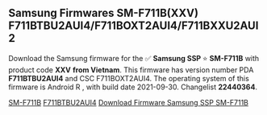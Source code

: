<h2>Samsung Firmwares SM-F711B(XXV) F711BTBU2AUI4/F711BOXT2AUI4/F711BXXU2AUI2</h2>
Download the Samsung firmware for the ✅ <strong>Samsung SSP </strong> ⭐ <strong>SM-F711B</strong> with product code <strong>XXV</strong> <strong> from Vietnam</strong>. This firmware has version number PDA <strong>F711BTBU2AUI4</strong> and CSC F711BOXT2AUI4. The operating system of this firmware is Android R , with build date 2021-09-30. Changelist <strong>22440364</strong>.


[SM-F711B](https://samfirm.shop/samsung/model/SM-F711B)
[F711BTBU2AUI4](https://samfirm.shop/samsung/pda/F711BTBU2AUI4)
[Download Firmware Samsung SSP SM-F711B](https://samfirm.shop/samsung/firmware/461969)
